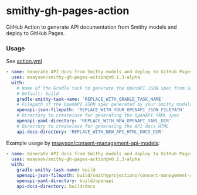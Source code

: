 # smithy-gh-pages-action
GitHub Action to generate API documentation from Smithy models and deploy to GitHub Pages.

### Usage
See [action.yml](https://github.com/msayson/smithy-gh-pages-action/action.yml)

```yaml
- name: Generate API docs from Smithy models and deploy to GitHub Pages
  uses: msayson/smithy-gh-pages-action@v0.1.3-alpha
  with:
    # Name of the Gradle task to generate the OpenAPI JSON spec from Smithy models
    # Default: build
    gradle-smithy-task-name: 'REPLACE_WITH_GRADLE_TASK_NAME'
    # Filepath of the OpenAPI JSON spec generated by your Smithy models package
    openapi-json-filepath: 'REPLACE_WITH_YOUR_OPENAPI_JSON_FILEPATH'
    # Directory to create/use for generating the OpenAPI YAML spec
    openapi-yaml-directory: 'REPLACE_WITH_NEW_OPENAPI_YAML_DIR'
    # Directory to create/use for generating the API docs HTML
    api-docs-directory: 'REPLACE_WITH_NEW_API_HTML_DOCS_DIR'
```

Example usage by [msayson/consent-management-api-models](https://github.com/msayson/consent-management-api-models):

```yaml
- name: Generate API docs from Smithy models and deploy to GitHub Pages
  uses: msayson/smithy-gh-pages-action@v0.1.3-alpha
  with:
    gradle-smithy-task-name: build
    openapi-json-filepath: build/smithyprojections/consent-management-api-models/source/openapi/ConsentManagementApi.openapi.json
    openapi-yaml-directory: build/openapi
    api-docs-directory: build/docs
```

